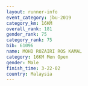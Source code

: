 ```yaml
---
layout: runner-info 
event_category: jbu-2019 
category_km: 16KM  
overall_rank: 181
gender_rank: 75
category_rank: 75
bib: 61096
name: MOHD ROZAIRI ROS KAMAL
category: 16KM Men Open
gender: Male
finish_time: 3-22-02
country: Malaysia
---
```

